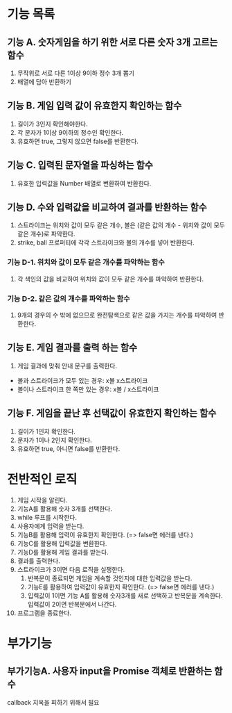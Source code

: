 # 기능 목록

## 기능 A. 숫자게임을 하기 위한 서로 다른 숫자 3개 고르는 함수

1. 무작위로 서로 다른 1이상 9이하 정수 3개 뽑기
2. 배열에 담아 반환하기

## 기능 B. 게임 입력 값이 유효한지 확인하는 함수

1. 길이가 3인지 확인해야한다.
2. 각 문자가 1이상 9이하의 정수인 확인한다.
3. 유효하면 true, 그렇지 않으면 false를 반환한다.

## 기능 C. 입력된 문자열을 파싱하는 함수

1. 유효한 입력값을 Number 배열로 변환하여 반환한다.

## 기능 D. 수와 입력값을 비교하여 결과를 반환하는 함수

1. 스트라이크는 위치와 값이 모두 같은 개수, 볼은 (같은 값의 개수 - 위치와 값이 모두 같은 개수)로 파악한다.
2. strike, ball 프로퍼티에 각각 스트라이크와 볼의 개수를 넣어 반환한다.

### 기능 D-1. 위치와 값이 모두 같은 개수를 파악하는 함수

1. 각 색인의 값을 비교하여 위치와 값이 모두 같은 개수를 파악하여 반환한다.

### 기능 D-2. 같은 값의 개수를 파악하는 함수

1. 9개의 경우의 수 밖에 없으므로 완전탐색으로 같은 값을 가지는 개수를 파악하여 반환한다.

## 기능 E. 게임 결과를 출력 하는 함수

1. 게임 결과에 맞춰 안내 문구를 출력한다.

- 볼과 스트라이크가 모두 있는 경우: x볼 x스트라이크
- 볼이나 스트라이크 한 쪽만 있는 경우: x볼 / x스트라이크

## 기능 F. 게임을 끝난 후 선택값이 유효한지 확인하는 함수

1. 길이가 1인지 확인한다.
2. 문자가 1이나 2인지 확인한다.
3. 유효하면 true, 아니면 false를 반환한다.

# 전반적인 로직

1. 게임 시작을 알린다.
2. 기능A를 활용해 숫자 3개를 선택한다.
3. while 루프를 시작한다.
4. 사용자에게 입력을 받는다.
5. 기능B를 활용해 입력이 유효한지 확인한다. (=> false면 에러를 낸다.)
6. 기능C를 활용해 입력값을 변환한다.
7. 기능D를 활용해 게임 결과를 받는다.
8. 결과를 출력한다.
9. 스트라이크가 3이면 다음 로직을 실쟁한다.
   1. 반복문이 종료되면 게임을 계속할 것인지에 대한 입력값을 받는다.
   2. 기능E를 활용하여 입력값이 유효한지 확인한다. (=> false면 에러를 낸다.)
   3. 입력값이 1이면 기능 A를 활용해 숫자3개를 새로 선택하고 반복문을 계속한다. 입력값이 2이면 반복문에서 나간다.
10. 프로그램을 종료한다.

# 부가기능

## 부가기능A. 사용자 input을 Promise 객체로 반환하는 함수

callback 지옥을 피하기 위해서 필요
